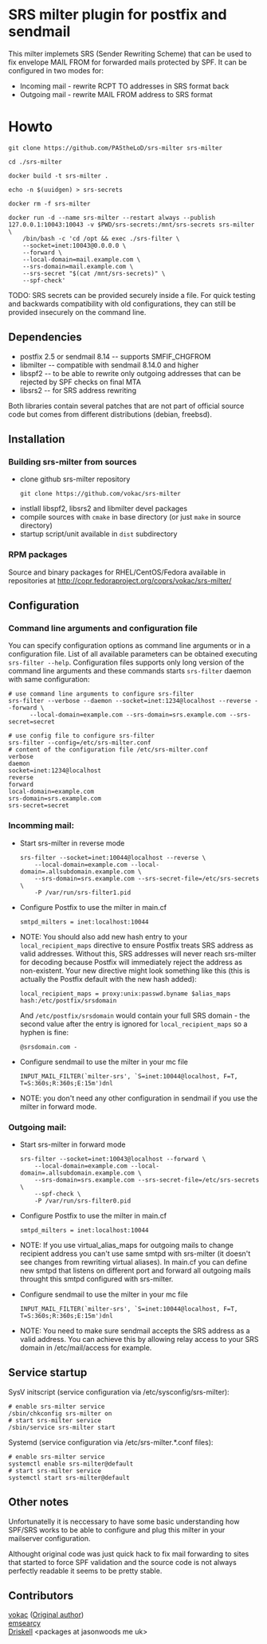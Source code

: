 SRS milter plugin for postfix and sendmail
==========================================

This milter implemets SRS (Sender Rewriting Scheme) that can be used to fix envelope MAIL FROM for forwarded mails protected by SPF. It can be configured in two modes for:

* Incoming mail - rewrite RCPT TO addresses in SRS format back
* Outgoing mail - rewrite MAIL FROM address to SRS format

# Howto

    git clone https://github.com/PAStheLoD/srs-milter srs-milter

    cd ./srs-milter

    docker build -t srs-milter .

    echo -n $(uuidgen) > srs-secrets

    docker rm -f srs-milter

    docker run -d --name srs-milter --restart always --publish 127.0.0.1:10043:10043 -v $PWD/srs-secrets:/mnt/srs-secrets srs-milter \
        /bin/bash -c 'cd /opt && exec ./srs-filter \
        --socket=inet:10043@0.0.0.0 \
        --forward \
        --local-domain=mail.example.com \
        --srs-domain=mail.example.com \
        --srs-secret "$(cat /mnt/srs-secrets)" \
        --spf-check'


TODO: SRS secrets can be provided securely inside a file. For quick testing and backwards compatibility with old configurations, they can still be provided insecurely on the command line.

Dependencies
------------

* postfix 2.5 or sendmail 8.14 -- supports SMFIF_CHGFROM
* libmilter -- compatible with sendmail 8.14.0 and higher
* libspf2 -- to be able to rewrite only outgoing addresses that can be rejected by SPF checks on final MTA
* libsrs2 -- for SRS address rewriting

Both libraries contain several patches that are not part of official source code but comes from different distributions (debian, freebsd).

Installation
------------

### Building srs-milter from sources

* clone github srs-milter repository
  ```
  git clone https://github.com/vokac/srs-milter
  ```
* instlall libspf2, libsrs2 and libmilter devel packages
* compile sources with `cmake` in base directory (or just `make` in source directory)
* startup script/unit available in `dist` subdirectory

### RPM packages

Source and binary packages for RHEL/CentOS/Fedora available in repositories at http://copr.fedoraproject.org/coprs/vokac/srs-milter/

Configuration
-------------

### Command line arguments and configuration file

You can specify configuration options as command line arguments or in a configuration file. List of all available parameters can be obtained executing `srs-filter --help`. Configuration files supports only long version of the command line arguments and these commands starts `srs-filter` daemon with same configuration:

```
# use command line arguments to configure srs-filter
srs-filter --verbose --daemon --socket=inet:1234@localhost --reverse --forward \
      --local-domain=example.com --srs-domain=srs.example.com --srs-secret=secret
```

```
# use config file to configure srs-filter
srs-filter --config=/etc/srs-milter.conf
# content of the configuration file /etc/srs-milter.conf
verbose
daemon
socket=inet:1234@localhost
reverse
forward
local-domain=example.com
srs-domain=srs.example.com
srs-secret=secret
```



### Incomming mail:

* Start srs-milter in reverse mode
  ```
  srs-filter --socket=inet:10044@localhost --reverse \
      --local-domain=example.com --local-domain=.allsubdomain.example.com \
      --srs-domain=srs.example.com --srs-secret-file=/etc/srs-secrets \
      -P /var/run/srs-filter1.pid
  ```

* Configure Postfix to use the milter in main.cf
  ```
  smtpd_milters = inet:localhost:10044
  ```

* NOTE: You should also add new hash entry to your `local_recipient_maps` directive to ensure Postfix treats SRS address as valid addresses. Without this, SRS addresses will never reach srs-milter for decoding because Postfix will immediately reject the address as non-existent. Your new directive might look something like this (this is actually the Postfix default with the new hash added):
  ```
  local_recipient_maps = proxy:unix:passwd.byname $alias_maps hash:/etc/postfix/srsdomain
  ```
  And `/etc/postfix/srsdomain` would contain your full SRS domain - the second value after the entry is ignored for `local_recipient_maps` so a hyphen is fine:
  ```
  @srsdomain.com -
  ```

* Configure sendmail to use the milter in your mc file
  ```
  INPUT_MAIL_FILTER(`milter-srs', `S=inet:10044@localhost, F=T, T=S:360s;R:360s;E:15m')dnl
  ```

* NOTE: you don't need any other configuration in sendmail if you use the milter in forward mode.

### Outgoing mail:

* Start srs-milter in forward mode
  ```
  srs-filter --socket=inet:10043@localhost --forward \
      --local-domain=example.com --local-domain=.allsubdomain.example.com \
      --srs-domain=srs.example.com --srs-secret-file=/etc/srs-secrets \
      --spf-check \
      -P /var/run/srs-filter0.pid
  ```

* Configure Postfix to use the milter in main.cf
  ```
  smtpd_milters = inet:localhost:10044
  ```

* NOTE: If you use virtual_alias_maps for outgoing mails to change recipient address you can't use same smtpd with srs-milter (it doesn't see changes from rewriting virtual aliases). In main.cf you can define new smtpd that listens on different port and forward all outgoing mails throught this smtpd configured with srs-milter.

* Configure sendmail to use the milter in your mc file
  ```
  INPUT_MAIL_FILTER(`milter-srs', `S=inet:10044@localhost, F=T, T=S:360s;R:360s;E:15m')dnl
  ```

* NOTE: You need to make sure sendmail accepts the SRS address as a valid address. You can achieve this by
  allowing relay access to your SRS domain in /etc/mail/access for example.

Service startup
---------------

SysV initscript (service configuration via /etc/sysconfig/srs-milter):
  ```
  # enable srs-milter service
  /sbin/chkconfig srs-milter on
  # start srs-milter service
  /sbin/service srs-milter start
  ```

Systemd (service configuration via /etc/srs-milter.*.conf files):
  ```
  # enable srs-milter service
  systemctl enable srs-milter@default
  # start srs-milter service
  systemctl start srs-milter@default
  ```

Other notes
-----------

Unfortunatelly it is neccessary to have some basic understanding how SPF/SRS works to be able to configure and plug this milter in your mailserver configuration.

Althought original code was just quick hack to fix mail forwarding to sites that started to force SPF validation and the source code is not always perfectly readable it seems to be pretty stable.

Contributors
------------

[vokac](https://github.com/vokac) ([Original author](http://kmlinux.fjfi.cvut.cz/~vokacpet/activities/srs-milter/))<br>
[emsearcy](https://github.com/emsearcy)<br>
[Driskell](https://github.com/driskell) &lt;packages at jasonwoods me uk&gt;
